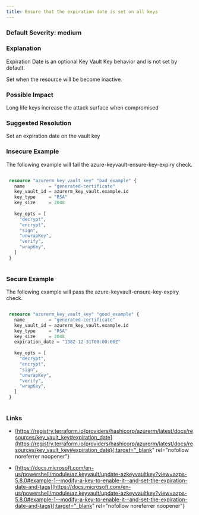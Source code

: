 ```yaml
---
title: Ensure that the expiration date is set on all keys
---
```


### Default Severity: <span class="severity medium">medium</span>

### Explanation

Expiration Date is an optional Key Vault Key behavior and is not set by default.

Set when the resource will be become inactive.

### Possible Impact
Long life keys increase the attack surface when compromised

### Suggested Resolution
Set an expiration date on the vault key


### Insecure Example

The following example will fail the azure-keyvault-ensure-key-expiry check.
```terraform

 resource "azurerm_key_vault_key" "bad_example" {
   name         = "generated-certificate"
   key_vault_id = azurerm_key_vault.example.id
   key_type     = "RSA"
   key_size     = 2048
 
   key_opts = [
     "decrypt",
     "encrypt",
     "sign",
     "unwrapKey",
     "verify",
     "wrapKey",
   ]
 }
 
```



### Secure Example

The following example will pass the azure-keyvault-ensure-key-expiry check.
```terraform

 resource "azurerm_key_vault_key" "good_example" {
   name         = "generated-certificate"
   key_vault_id = azurerm_key_vault.example.id
   key_type     = "RSA"
   key_size     = 2048
   expiration_date = "1982-12-31T00:00:00Z"
 
   key_opts = [
     "decrypt",
     "encrypt",
     "sign",
     "unwrapKey",
     "verify",
     "wrapKey",
   ]
 }
 
```



### Links


- [https://registry.terraform.io/providers/hashicorp/azurerm/latest/docs/resources/key_vault_key#expiration_date](https://registry.terraform.io/providers/hashicorp/azurerm/latest/docs/resources/key_vault_key#expiration_date){:target="_blank" rel="nofollow noreferrer noopener"}

- [https://docs.microsoft.com/en-us/powershell/module/az.keyvault/update-azkeyvaultkey?view=azps-5.8.0#example-1--modify-a-key-to-enable-it--and-set-the-expiration-date-and-tags](https://docs.microsoft.com/en-us/powershell/module/az.keyvault/update-azkeyvaultkey?view=azps-5.8.0#example-1--modify-a-key-to-enable-it--and-set-the-expiration-date-and-tags){:target="_blank" rel="nofollow noreferrer noopener"}




